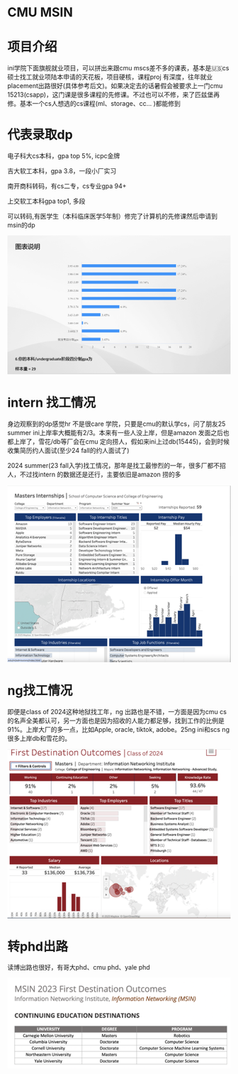 
# CMU MSIN

# 项目介绍
ini学院下面旗舰就业项目，可以拼出来跟cmu mscs差不多的课表，基本是🇺🇸cs硕士找工就业项陆本申请的天花板，项目硬核，课程proj 有深度，往年就业placement出路很好(具体参考后文)。如果决定去的话暑假会被要求上一门cmu 15213(csapp)，这门课是很多课程的先修课。不过也可以不修，来了匹兹堡再修。基本一个cs人想选的cs课程(ml、storage、cc... )都能修到

# 代表录取dp
电子科大cs本科，gpa top 5%, icpc金牌

吉大软工本科，gpa 3.8，一段小厂实习

南开商科转码，有cs二专，cs专业gpa 94+

上交软工本科gpa top1, 多段

可以转码,有医学生（本科临床医学5年制）修完了计算机的先修课然后申请到msin的dp

![](/img/msingpa.png)



# intern 找工情况

身边观察到的dp感觉hr 不是很care 学院，只要是cmu的默认学cs，问了朋友25 summer ini上岸率大概能有2/3。本来有一些人没上岸，但是amazon 发面之后也都上岸了，雪花/db等厂会在cmu 定向捞人，假如来ini上过db(15445)，会到时候收集简历约人面试(至少24 fall的约人面试了)

2024 summer(23 fall入学)找工情况，那年是找工最惨烈的一年，很多厂都不招人，不过找intern 的数据还是还行，主要依旧是amazon 捞的多

![](/img/msincarrer.png)

# ng找工情况
即便是class of 2024这种地狱找工年，ng 出路也是不错，一方面是因为cmu cs的名声全美都认可，另一方面也是因为招收的人能力都足够，找到工作的比例是91%。上岸大厂的多一点，比如Apple, oracle, tiktok, adobe。25ng ini和scs ng 很多上岸db和雪花的。

![](/img/msinngcarrer.png)

# 转phd出路
读博出路也很好，有哥大phd、cmu phd、yale phd

![](/img/msintophd.png)

